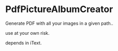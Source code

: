 PdfPictureAlbumCreator
======================

Generate PDF with all your images in a given path..

use at your own risk.

depends in iText.
